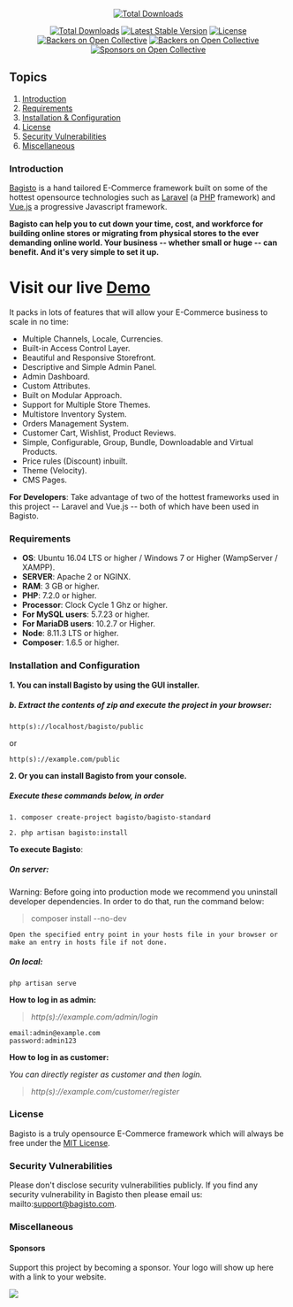 <p align="center">
<a href="http://www.bagisto.com"><img src="https://bagisto.com/wp-content/themes/bagisto/images/logo.png" alt="Total Downloads"></a>
</p>

<p align="center">
<a href="https://packagist.org/packages/bagisto/bagisto"><img src="https://poser.pugx.org/bagisto/bagisto/d/total.svg" alt="Total Downloads"></a>
<a href="https://packagist.org/packages/bagisto/bagisto"><img src="https://poser.pugx.org/bagisto/bagisto/v/stable.svg" alt="Latest Stable Version"></a>
<a href="https://packagist.org/packages/bagisto/bagisto"><img src="https://poser.pugx.org/bagisto/bagisto/license.svg" alt="License"></a>
<a href="https://github.com/bagisto/bagisto/actions"><img src="https://github.com/bagisto/bagisto/workflows/CI/badge.svg" alt="Backers on Open Collective"></a>
<a href="#backers"><img src="https://opencollective.com/bagisto/backers/badge.svg" alt="Backers on Open Collective"></a>
<a href="#sponsors"><img src="https://opencollective.com/bagisto/sponsors/badge.svg" alt="Sponsors on Open Collective"></a>
</p>

## Topics

1. [Introduction](#introduction)
2. [Requirements](#requirements)
3. [Installation & Configuration](#installation-and-configuration)
4. [License](#license)
5. [Security Vulnerabilities](#security-vulnerabilities)
6. [Miscellaneous](#miscellaneous)

### Introduction

[Bagisto](https://www.bagisto.com) is a hand tailored E-Commerce framework built on some of the hottest opensource technologies
such as [Laravel](https://laravel.com) (a [PHP](https://secure.php.net/) framework) and [Vue.js](https://vuejs.org)
a progressive Javascript framework.

**Bagisto can help you to cut down your time, cost, and workforce for building online stores or migrating from physical stores
to the ever demanding online world. Your business -- whether small or huge -- can benefit. And it's very simple to set it up.**

# Visit our live [Demo](https://bagisto.limonrana.com)

It packs in lots of features that will allow your E-Commerce business to scale in no time:

-   Multiple Channels, Locale, Currencies.
-   Built-in Access Control Layer.
-   Beautiful and Responsive Storefront.
-   Descriptive and Simple Admin Panel.
-   Admin Dashboard.
-   Custom Attributes.
-   Built on Modular Approach.
-   Support for Multiple Store Themes.
-   Multistore Inventory System.
-   Orders Management System.
-   Customer Cart, Wishlist, Product Reviews.
-   Simple, Configurable, Group, Bundle, Downloadable and Virtual Products.
-   Price rules (Discount) inbuilt.
-   Theme (Velocity).
-   CMS Pages.

**For Developers**:
Take advantage of two of the hottest frameworks used in this project -- Laravel and Vue.js -- both of which have been used in Bagisto.

### Requirements

-   **OS**: Ubuntu 16.04 LTS or higher / Windows 7 or Higher (WampServer / XAMPP).
-   **SERVER**: Apache 2 or NGINX.
-   **RAM**: 3 GB or higher.
-   **PHP**: 7.2.0 or higher.
-   **Processor**: Clock Cycle 1 Ghz or higher.
-   **For MySQL users**: 5.7.23 or higher.
-   **For MariaDB users**: 10.2.7 or Higher.
-   **Node**: 8.11.3 LTS or higher.
-   **Composer**: 1.6.5 or higher.

### Installation and Configuration

**1. You can install Bagisto by using the GUI installer.**

##### b. Extract the contents of zip and execute the project in your browser:

```
http(s)://localhost/bagisto/public
```

or

```
http(s)://example.com/public
```

**2. Or you can install Bagisto from your console.**

##### Execute these commands below, in order

```
1. composer create-project bagisto/bagisto-standard
```

```
2. php artisan bagisto:install
```

**To execute Bagisto**:

##### On server:

Warning: Before going into production mode we recommend you uninstall developer dependencies.
In order to do that, run the command below:

> composer install --no-dev

```
Open the specified entry point in your hosts file in your browser or make an entry in hosts file if not done.
```

##### On local:

```
php artisan serve
```

**How to log in as admin:**

> _http(s)://example.com/admin/login_

```
email:admin@example.com
password:admin123
```

**How to log in as customer:**

_You can directly register as customer and then login._

> _http(s)://example.com/customer/register_

### License

Bagisto is a truly opensource E-Commerce framework which will always be free under the [MIT License](https://github.com/bagisto/bagisto/blob/master/LICENSE).

### Security Vulnerabilities

Please don't disclose security vulnerabilities publicly. If you find any security vulnerability in Bagisto then please email us: mailto:support@bagisto.com.

### Miscellaneous

#### Sponsors

Support this project by becoming a sponsor. Your logo will show up here with a link to your website.

<a href="https://opencollective.com/bagisto/contribute/sponsor-7372/checkout" target="_blank"><img src="https://images.opencollective.com/static/images/become_sponsor.svg"></a>
